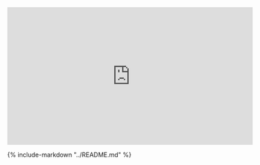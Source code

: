
<iframe 
    width="560" 
    height="315" 
    src="https://www.youtube.com/embed/Bd8pb15EkcE?si=TyM7J4A87iLWap03" 
    title="YouTube video player" 
    frameborder="0" 
    allow="accelerometer; autoplay; clipboard-write; encrypted-media; gyroscope; picture-in-picture; web-share" 
    referrerpolicy="strict-origin-when-cross-origin" 
    allowfullscreen
></iframe>

{%
    include-markdown "../README.md"
%}